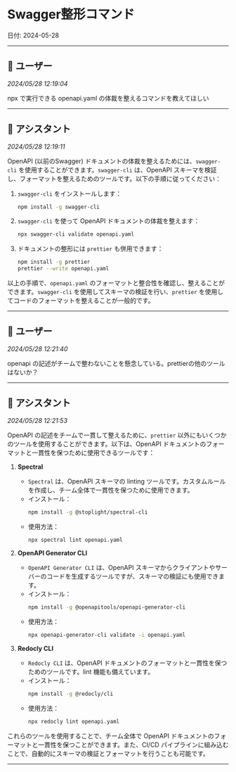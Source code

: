 # Swagger整形コマンド

日付: 2024-05-28

---

## 👤 ユーザー
*2024/05/28 12:19:04*

npx で実行できる openapi.yaml の体裁を整えるコマンドを教えてほしい

---

## 🤖 アシスタント
*2024/05/28 12:19:11*

OpenAPI (以前のSwagger) ドキュメントの体裁を整えるためには、`swagger-cli` を使用することができます。`swagger-cli` は、OpenAPI スキーマを検証し、フォーマットを整えるためのツールです。以下の手順に従ってください：

1. `swagger-cli` をインストールします：
   ```sh
   npm install -g swagger-cli
   ```

2. `swagger-cli` を使って OpenAPI ドキュメントの体裁を整えます：
   ```sh
   npx swagger-cli validate openapi.yaml
   ```

3. ドキュメントの整形には `prettier` も併用できます：
   ```sh
   npm install -g prettier
   prettier --write openapi.yaml
   ```

以上の手順で、`openapi.yaml` のフォーマットと整合性を確認し、整えることができます。`swagger-cli` を使用してスキーマの検証を行い、`prettier` を使用してコードのフォーマットを整えることが一般的です。

---

## 👤 ユーザー
*2024/05/28 12:21:40*

openapi の記述がチームで整わないことを懸念している。prettierの他のツールはないか？

---

## 🤖 アシスタント
*2024/05/28 12:21:53*

OpenAPI の記述をチームで一貫して整えるために、`prettier` 以外にもいくつかのツールを使用することができます。以下は、OpenAPI ドキュメントのフォーマットと一貫性を保つために使用できるツールです：

1. **Spectral**
   - `Spectral` は、OpenAPI スキーマの linting ツールです。カスタムルールを作成し、チーム全体で一貫性を保つために使用できます。
   - インストール：
     ```sh
     npm install -g @stoplight/spectral-cli
     ```
   - 使用方法：
     ```sh
     npx spectral lint openapi.yaml
     ```

2. **OpenAPI Generator CLI**
   - `OpenAPI Generator CLI` は、OpenAPI スキーマからクライアントやサーバーのコードを生成するツールですが、スキーマの検証にも使用できます。
   - インストール：
     ```sh
     npm install -g @openapitools/openapi-generator-cli
     ```
   - 使用方法：
     ```sh
     npx openapi-generator-cli validate -i openapi.yaml
     ```

3. **Redocly CLI**
   - `Redocly CLI` は、OpenAPI ドキュメントのフォーマットと一貫性を保つためのツールです。lint 機能も備えています。
   - インストール：
     ```sh
     npm install -g @redocly/cli
     ```
   - 使用方法：
     ```sh
     npx redocly lint openapi.yaml
     ```

これらのツールを使用することで、チーム全体で OpenAPI ドキュメントのフォーマットと一貫性を保つことができます。また、CI/CD パイプラインに組み込むことで、自動的にスキーマの検証とフォーマットを行うことも可能です。

---
